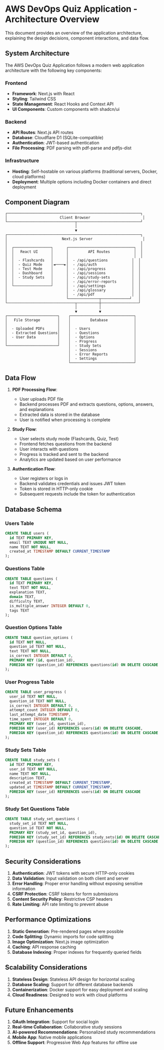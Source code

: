 # AWS DevOps Quiz Application - Architecture Overview

This document provides an overview of the application architecture, explaining the design decisions, component interactions, and data flow.

## System Architecture

The AWS DevOps Quiz Application follows a modern web application architecture with the following key components:

### Frontend

- **Framework**: Next.js with React
- **Styling**: Tailwind CSS
- **State Management**: React Hooks and Context API
- **UI Components**: Custom components with shadcn/ui

### Backend

- **API Routes**: Next.js API routes
- **Database**: Cloudflare D1 (SQLite-compatible)
- **Authentication**: JWT-based authentication
- **File Processing**: PDF parsing with pdf-parse and pdfjs-dist

### Infrastructure

- **Hosting**: Self-hostable on various platforms (traditional servers, Docker, cloud platforms)
- **Deployment**: Multiple options including Docker containers and direct deployment

## Component Diagram

```
┌─────────────────────────────────────────────────────────────┐
│                        Client Browser                        │
└───────────────────────────────┬─────────────────────────────┘
                                │
                                ▼
┌─────────────────────────────────────────────────────────────┐
│                         Next.js Server                       │
│                                                             │
│  ┌─────────────────┐      ┌──────────────────────────────┐  │
│  │   React UI      │      │         API Routes           │  │
│  │                 │      │                              │  │
│  │  - Flashcards   │      │  - /api/questions           │  │
│  │  - Quiz Mode    │◄────►│  - /api/auth                │  │
│  │  - Test Mode    │      │  - /api/progress            │  │
│  │  - Dashboard    │      │  - /api/sessions            │  │
│  │  - Study Sets   │      │  - /api/study-sets          │  │
│  │                 │      │  - /api/error-reports       │  │
│  └─────────────────┘      │  - /api/settings            │  │
│                           │  - /api/glossary            │  │
│                           │  - /api/pdf                 │  │
│                           └──────────────┬─────────────┘   │
└───────────────────────────────┬──────────┼─────────────────┘
                                │          │
                                ▼          ▼
┌───────────────────────┐    ┌─────────────────────────────┐
│   File Storage        │    │         Database            │
│                       │    │                             │
│  - Uploaded PDFs      │    │  - Users                    │
│  - Extracted Questions│    │  - Questions                │
│  - User Data          │    │  - Options                  │
│                       │    │  - Progress                 │
└───────────────────────┘    │  - Study Sets               │
                             │  - Sessions                 │
                             │  - Error Reports            │
                             │  - Settings                 │
                             └─────────────────────────────┘
```

## Data Flow

1. **PDF Processing Flow**:
   - User uploads PDF file
   - Backend processes PDF and extracts questions, options, answers, and explanations
   - Extracted data is stored in the database
   - User is notified when processing is complete

2. **Study Flow**:
   - User selects study mode (Flashcards, Quiz, Test)
   - Frontend fetches questions from the backend
   - User interacts with questions
   - Progress is tracked and sent to the backend
   - Analytics are updated based on user performance

3. **Authentication Flow**:
   - User registers or logs in
   - Backend validates credentials and issues JWT token
   - Token is stored in HTTP-only cookie
   - Subsequent requests include the token for authentication

## Database Schema

### Users Table
```sql
CREATE TABLE users (
  id TEXT PRIMARY KEY,
  email TEXT UNIQUE NOT NULL,
  name TEXT NOT NULL,
  created_at TIMESTAMP DEFAULT CURRENT_TIMESTAMP
);
```

### Questions Table
```sql
CREATE TABLE questions (
  id TEXT PRIMARY KEY,
  text TEXT NOT NULL,
  explanation TEXT,
  domain TEXT,
  difficulty TEXT,
  is_multiple_answer INTEGER DEFAULT 0,
  tags TEXT
);
```

### Question Options Table
```sql
CREATE TABLE question_options (
  id TEXT NOT NULL,
  question_id TEXT NOT NULL,
  text TEXT NOT NULL,
  is_correct INTEGER DEFAULT 0,
  PRIMARY KEY (id, question_id),
  FOREIGN KEY (question_id) REFERENCES questions(id) ON DELETE CASCADE
);
```

### User Progress Table
```sql
CREATE TABLE user_progress (
  user_id TEXT NOT NULL,
  question_id TEXT NOT NULL,
  is_correct INTEGER DEFAULT 0,
  attempt_count INTEGER DEFAULT 0,
  last_attempt_date TIMESTAMP,
  time_spent INTEGER DEFAULT 0,
  PRIMARY KEY (user_id, question_id),
  FOREIGN KEY (user_id) REFERENCES users(id) ON DELETE CASCADE,
  FOREIGN KEY (question_id) REFERENCES questions(id) ON DELETE CASCADE
);
```

### Study Sets Table
```sql
CREATE TABLE study_sets (
  id TEXT PRIMARY KEY,
  user_id TEXT NOT NULL,
  name TEXT NOT NULL,
  description TEXT,
  created_at TIMESTAMP DEFAULT CURRENT_TIMESTAMP,
  updated_at TIMESTAMP DEFAULT CURRENT_TIMESTAMP,
  FOREIGN KEY (user_id) REFERENCES users(id) ON DELETE CASCADE
);
```

### Study Set Questions Table
```sql
CREATE TABLE study_set_questions (
  study_set_id TEXT NOT NULL,
  question_id TEXT NOT NULL,
  PRIMARY KEY (study_set_id, question_id),
  FOREIGN KEY (study_set_id) REFERENCES study_sets(id) ON DELETE CASCADE,
  FOREIGN KEY (question_id) REFERENCES questions(id) ON DELETE CASCADE
);
```

## Security Considerations

1. **Authentication**: JWT tokens with secure HTTP-only cookies
2. **Data Validation**: Input validation on both client and server
3. **Error Handling**: Proper error handling without exposing sensitive information
4. **CSRF Protection**: CSRF tokens for form submissions
5. **Content Security Policy**: Restrictive CSP headers
6. **Rate Limiting**: API rate limiting to prevent abuse

## Performance Optimizations

1. **Static Generation**: Pre-rendered pages where possible
2. **Code Splitting**: Dynamic imports for code splitting
3. **Image Optimization**: Next.js image optimization
4. **Caching**: API response caching
5. **Database Indexing**: Proper indexes for frequently queried fields

## Scalability Considerations

1. **Stateless Design**: Stateless API design for horizontal scaling
2. **Database Scaling**: Support for different database backends
3. **Containerization**: Docker support for easy deployment and scaling
4. **Cloud Readiness**: Designed to work with cloud platforms

## Future Enhancements

1. **OAuth Integration**: Support for social login
2. **Real-time Collaboration**: Collaborative study sessions
3. **AI-powered Recommendations**: Personalized study recommendations
4. **Mobile App**: Native mobile applications
5. **Offline Support**: Progressive Web App features for offline use

